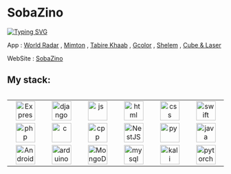 # SobaZino 

<a href="https://git.io/typing-svg"><img src="https://readme-typing-svg.demolab.com?font=Fira+Code&weight=100&size=28&duration=5304&pause=1000&color=0044DA&center=true&vCenter=true&random=true&width=850&lines=Hi+there+%F0%9F%91%8B%F0%9F%8F%BB+Welcome+to+My+Profile!;I+am+a+Full+Stack+Developer;Always+learning+new+things" alt="Typing SVG" /></a>

App : [World Radar](https://cafebazaar.ir/app/ir.sobazino.worldradar) , [Mimton](https://myket.ir/app/com.sobazino.mimton) , [Tabire Khaab](https://myket.ir/app/ir.sobazino.tabirekhaab) , [Gcolor](https://cafebazaar.ir/app/com.sobazino.gcolor) , [Shelem](https://myket.ir/app/ir.sobazino.shelem) , [Cube & Laser](https://myket.ir/app/ir.sobazino.cubeandlaser)

WebSite : [SobaZino](http://sobazino.ir/)

<h2>My stack:</h2>
<div style="display: flex; align-items: flex-start; align: center">
<table align="left">
  <tr>
    <td align="center" width="90">
      <img src="https://skillicons.dev/icons?i=express" width="45" height="45" alt="Express" />
    </td>
    <td align="center" width="90">
      <img src="https://skillicons.dev/icons?i=django" width="45" height="45" alt="django" />
    </td>
    <td align="center" width="90">
      <img src="https://skillicons.dev/icons?i=js" width="45" height="45" alt="js" />
    </td>
    <td align="center" width="90">
      <img src="https://skillicons.dev/icons?i=html" width="45" height="45" alt="html" />
    </td>
    <td align="center" width="90">
      <img src="https://skillicons.dev/icons?i=css" width="45" height="45" alt="css" />
    </td>
    <td align="center" width="90">
      <img src="https://skillicons.dev/icons?i=swift" width="45" height="45" alt="swift" />
    </td>
  </tr>
  <tr>
    <td align="center" width="90">
      <img src="https://skillicons.dev/icons?i=php" width="45" height="45" alt="php" />
    </td>
    <td align="center" width="90">
      <img src="https://skillicons.dev/icons?i=c" width="45" height="45" alt="c" />
    </td>
    <td align="center" width="90">
      <img src="https://skillicons.dev/icons?i=cpp" width="45" height="45" alt="cpp" />
    </td>
    <td align="center" width="90">
      <img src="https://skillicons.dev/icons?i=nodejs" width="45" height="45" alt="NestJS" />
    </td>
    <td align="center" width="90">
      <img src="https://skillicons.dev/icons?i=py" width="45" height="45" alt="py" />
    </td>
    <td align="center" width="90">
      <img src="https://skillicons.dev/icons?i=java" width="45" height="45" alt="java" />
    </td>
  </tr>
  <tr>
    <td align="center" width="90">
      <img src="https://skillicons.dev/icons?i=androidstudio" width="45" height="45" alt="AndroidStudio" />
    </td>
    <td align="center" width="90">
      <img src="https://skillicons.dev/icons?i=arduino" width="45" height="45" alt="arduino" />
    </td>
    <td align="center" width="90">
      <img src="https://skillicons.dev/icons?i=mongodb" width="45" height="45" alt="MongoDB" />
    </td>
    <td align="center" width="90">
      <img src="https://skillicons.dev/icons?i=mysql" width="45" height="45" alt="mysql" />
    </td>
    <td align="center" width="90">
      <img src="https://skillicons.dev/icons?i=kali" width="45" height="45" alt="kali" />
    </td>
    <td align="center" width="90">
      <img src="https://skillicons.dev/icons?i=pytorch" width="45" height="45" alt="pytorch" />
    </td>
  </tr>
</table>
